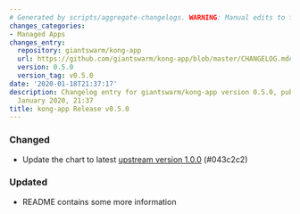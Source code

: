 ```yaml
---
# Generated by scripts/aggregate-changelogs. WARNING: Manual edits to this files will be overwritten.
changes_categories:
- Managed Apps
changes_entry:
  repository: giantswarm/kong-app
  url: https://github.com/giantswarm/kong-app/blob/master/CHANGELOG.md#v050
  version: 0.5.0
  version_tag: v0.5.0
date: '2020-01-18T21:37:17'
description: Changelog entry for giantswarm/kong-app version 0.5.0, published on 18
  January 2020, 21:37
title: kong-app Release v0.5.0
---
```


### Changed
- Update the chart to latest [upstream version 1.0.0](https://github.com/Kong/charts) (#043c2c2)
### Updated
- README contains some more information
